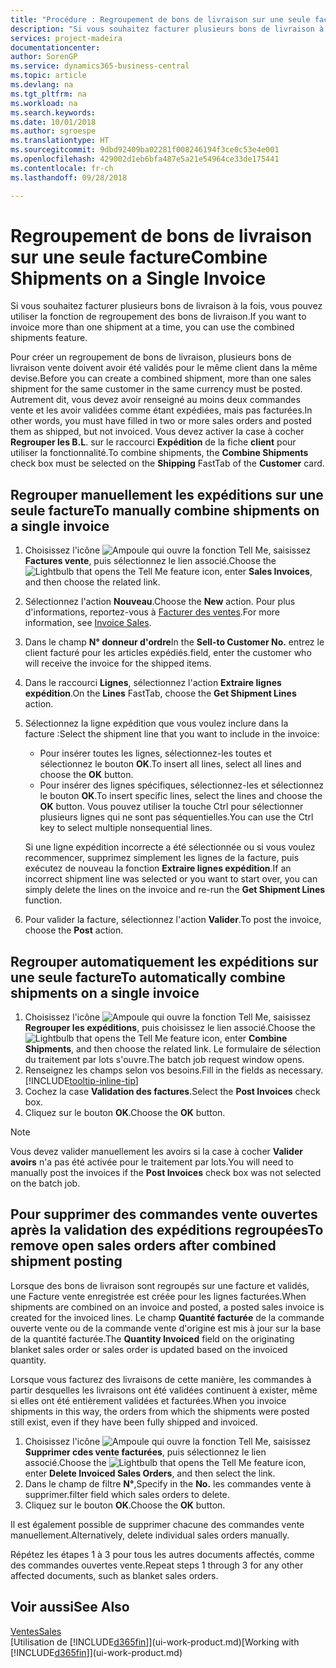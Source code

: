 ```yaml
---
title: "Procédure : Regroupement de bons de livraison sur une seule facture | Microsoft Docs"
description: "Si vous souhaitez facturer plusieurs bons de livraison à la fois, vous pouvez utiliser la fonction de regroupement des bons de livraison."
services: project-madeira
documentationcenter: 
author: SorenGP
ms.service: dynamics365-business-central
ms.topic: article
ms.devlang: na
ms.tgt_pltfrm: na
ms.workload: na
ms.search.keywords: 
ms.date: 10/01/2018
ms.author: sgroespe
ms.translationtype: HT
ms.sourcegitcommit: 9dbd92409ba02281f008246194f3ce0c53e4e001
ms.openlocfilehash: 429002d1eb6bfa487e5a21e54964ce33de175441
ms.contentlocale: fr-ch
ms.lasthandoff: 09/28/2018

---
```

# <a name="combine-shipments-on-a-single-invoice"></a><span data-ttu-id="d0a56-103">Regroupement de bons de livraison sur une seule facture</span><span class="sxs-lookup"><span data-stu-id="d0a56-103">Combine Shipments on a Single Invoice</span></span>
<span data-ttu-id="d0a56-104">Si vous souhaitez facturer plusieurs bons de livraison à la fois, vous pouvez utiliser la fonction de regroupement des bons de livraison.</span><span class="sxs-lookup"><span data-stu-id="d0a56-104">If you want to invoice more than one shipment at a time, you can use the combined shipments feature.</span></span>  

 <span data-ttu-id="d0a56-105">Pour créer un regroupement de bons de livraison, plusieurs bons de livraison vente doivent avoir été validés pour le même client dans la même devise.</span><span class="sxs-lookup"><span data-stu-id="d0a56-105">Before you can create a combined shipment, more than one sales shipment for the same customer in the same currency must be posted.</span></span> <span data-ttu-id="d0a56-106">Autrement dit, vous devez avoir renseigné au moins deux commandes vente et les avoir validées comme étant expédiées, mais pas facturées.</span><span class="sxs-lookup"><span data-stu-id="d0a56-106">In other words, you must have filled in two or more sales orders and posted them as shipped, but not invoiced.</span></span> <span data-ttu-id="d0a56-107">Vous devez activer la case à cocher **Regrouper les B.L**. sur le raccourci **Expédition** de la fiche **client** pour utiliser la fonctionnalité.</span><span class="sxs-lookup"><span data-stu-id="d0a56-107">To combine shipments, the **Combine Shipments** check box must be selected on the **Shipping** FastTab of the **Customer** card.</span></span>  

## <a name="to-manually-combine-shipments-on-a-single-invoice"></a><span data-ttu-id="d0a56-108">Regrouper manuellement les expéditions sur une seule facture</span><span class="sxs-lookup"><span data-stu-id="d0a56-108">To manually combine shipments on a single invoice</span></span>  
1. <span data-ttu-id="d0a56-109">Choisissez l'icône ![Ampoule qui ouvre la fonction Tell Me](media/ui-search/search_small.png "Dites-moi ce que vous voulez faire"), saisissez **Factures vente**, puis sélectionnez le lien associé.</span><span class="sxs-lookup"><span data-stu-id="d0a56-109">Choose the ![Lightbulb that opens the Tell Me feature](media/ui-search/search_small.png "Tell me what you want to do") icon, enter **Sales Invoices**, and then choose the related link.</span></span>  
2. <span data-ttu-id="d0a56-110">Sélectionnez l'action **Nouveau**.</span><span class="sxs-lookup"><span data-stu-id="d0a56-110">Choose the **New** action.</span></span> <span data-ttu-id="d0a56-111">Pour plus d'informations, reportez-vous à [Facturer des ventes](sales-how-invoice-sales.md).</span><span class="sxs-lookup"><span data-stu-id="d0a56-111">For more information, see [Invoice Sales](sales-how-invoice-sales.md).</span></span>
3. <span data-ttu-id="d0a56-112">Dans le champ **N° donneur d'ordre**</span><span class="sxs-lookup"><span data-stu-id="d0a56-112">In the **Sell-to Customer No.**</span></span> <span data-ttu-id="d0a56-113">entrez le client facturé pour les articles expédiés.</span><span class="sxs-lookup"><span data-stu-id="d0a56-113">field, enter the customer who will receive the invoice for the shipped items.</span></span>  
4. <span data-ttu-id="d0a56-114">Dans le raccourci **Lignes**, sélectionnez l'action **Extraire lignes expédition**.</span><span class="sxs-lookup"><span data-stu-id="d0a56-114">On the **Lines** FastTab, choose the **Get Shipment Lines** action.</span></span>  
5. <span data-ttu-id="d0a56-115">Sélectionnez la ligne expédition que vous voulez inclure dans la facture :</span><span class="sxs-lookup"><span data-stu-id="d0a56-115">Select the shipment line that you want to include in the invoice:</span></span>  

    - <span data-ttu-id="d0a56-116">Pour insérer toutes les lignes, sélectionnez-les toutes et sélectionnez le bouton **OK**.</span><span class="sxs-lookup"><span data-stu-id="d0a56-116">To insert all lines, select all lines and choose the **OK** button.</span></span>  
    - <span data-ttu-id="d0a56-117">Pour insérer des lignes spécifiques, sélectionnez-les et sélectionnez le bouton **OK**.</span><span class="sxs-lookup"><span data-stu-id="d0a56-117">To insert specific lines, select the lines and choose the **OK** button.</span></span> <span data-ttu-id="d0a56-118">Vous pouvez utiliser la touche Ctrl pour sélectionner plusieurs lignes qui ne sont pas séquentielles.</span><span class="sxs-lookup"><span data-stu-id="d0a56-118">You can use the Ctrl key to select multiple nonsequential lines.</span></span>  

    <span data-ttu-id="d0a56-119">Si une ligne expédition incorrecte a été sélectionnée ou si vous voulez recommencer, supprimez simplement les lignes de la facture, puis exécutez de nouveau la fonction **Extraire lignes expédition**.</span><span class="sxs-lookup"><span data-stu-id="d0a56-119">If an incorrect shipment line was selected or you want to start over, you can simply delete the lines on the invoice and re-run the **Get Shipment Lines** function.</span></span>  
7. <span data-ttu-id="d0a56-120">Pour valider la facture, sélectionnez l'action **Valider**.</span><span class="sxs-lookup"><span data-stu-id="d0a56-120">To post the invoice, choose the **Post** action.</span></span>  

## <a name="to-automatically-combine-shipments-on-a-single-invoice"></a><span data-ttu-id="d0a56-121">Regrouper automatiquement les expéditions sur une seule facture</span><span class="sxs-lookup"><span data-stu-id="d0a56-121">To automatically combine shipments on a single invoice</span></span>  
1. <span data-ttu-id="d0a56-122">Choisissez l'icône ![Ampoule qui ouvre la fonction Tell Me](media/ui-search/search_small.png "Dites-moi ce que vous voulez faire"), saisissez **Regrouper les expéditions**, puis choisissez le lien associé.</span><span class="sxs-lookup"><span data-stu-id="d0a56-122">Choose the ![Lightbulb that opens the Tell Me feature](media/ui-search/search_small.png "Tell me what you want to do") icon, enter **Combine Shipments**, and then choose the related link.</span></span> <span data-ttu-id="d0a56-123">Le formulaire de sélection du traitement par lots s'ouvre.</span><span class="sxs-lookup"><span data-stu-id="d0a56-123">The batch job request window opens.</span></span>  
2. <span data-ttu-id="d0a56-124">Renseignez les champs selon vos besoins.</span><span class="sxs-lookup"><span data-stu-id="d0a56-124">Fill in the fields as necessary.</span></span> [!INCLUDE[tooltip-inline-tip](includes/tooltip-inline-tip_md.md)]
3. <span data-ttu-id="d0a56-125">Cochez la case **Validation des factures**.</span><span class="sxs-lookup"><span data-stu-id="d0a56-125">Select the **Post Invoices** check box.</span></span>  
4.  <span data-ttu-id="d0a56-126">Cliquez sur le bouton **OK**.</span><span class="sxs-lookup"><span data-stu-id="d0a56-126">Choose the **OK** button.</span></span>  

> [!NOTE]  
>  <span data-ttu-id="d0a56-127">Vous devez valider manuellement les avoirs si la case à cocher **Valider avoirs** n'a pas été activée pour le traitement par lots.</span><span class="sxs-lookup"><span data-stu-id="d0a56-127">You will need to manually post the invoices if the **Post Invoices** check box was not selected on the batch job.</span></span>  

## <a name="to-remove-open-sales-orders-after-combined-shipment-posting"></a><span data-ttu-id="d0a56-128">Pour supprimer des commandes vente ouvertes après la validation des expéditions regroupées</span><span class="sxs-lookup"><span data-stu-id="d0a56-128">To remove open sales orders after combined shipment posting</span></span> 
<span data-ttu-id="d0a56-129">Lorsque des bons de livraison sont regroupés sur une facture et validés, une Facture vente enregistrée est créée pour les lignes facturées.</span><span class="sxs-lookup"><span data-stu-id="d0a56-129">When shipments are combined on an invoice and posted, a posted sales invoice is created for the invoiced lines.</span></span> <span data-ttu-id="d0a56-130">Le champ **Quantité facturée** de la commande ouverte vente ou de la commande vente d'origine est mis à jour sur la base de la quantité facturée.</span><span class="sxs-lookup"><span data-stu-id="d0a56-130">The **Quantity Invoiced** field on the originating blanket sales order or sales order is updated based on the invoiced quantity.</span></span>  

<span data-ttu-id="d0a56-131">Lorsque vous facturez des livraisons de cette manière, les commandes à partir desquelles les livraisons ont été validées continuent à exister, même si elles ont été entièrement validées et facturées.</span><span class="sxs-lookup"><span data-stu-id="d0a56-131">When you invoice shipments in this way, the orders from which the shipments were posted still exist, even if they have been fully shipped and invoiced.</span></span>   

1. <span data-ttu-id="d0a56-132">Choisissez l'icône ![Ampoule qui ouvre la fonction Tell Me](media/ui-search/search_small.png "Dites-moi ce que vous voulez faire"), saisissez **Supprimer cdes vente facturées**, puis sélectionnez le lien associé.</span><span class="sxs-lookup"><span data-stu-id="d0a56-132">Choose the ![Lightbulb that opens the Tell Me feature](media/ui-search/search_small.png "Tell me what you want to do") icon, enter **Delete Invoiced Sales Orders**, and then select the link.</span></span>  
2. <span data-ttu-id="d0a56-133">Dans le champ de filtre **N°**,</span><span class="sxs-lookup"><span data-stu-id="d0a56-133">Specify in the **No.**</span></span> <span data-ttu-id="d0a56-134">les commandes vente à supprimer.</span><span class="sxs-lookup"><span data-stu-id="d0a56-134">filter field which sales orders to delete.</span></span>  
3. <span data-ttu-id="d0a56-135">Cliquez sur le bouton **OK**.</span><span class="sxs-lookup"><span data-stu-id="d0a56-135">Choose the **OK** button.</span></span>  

<span data-ttu-id="d0a56-136">Il est également possible de supprimer chacune des commandes vente manuellement.</span><span class="sxs-lookup"><span data-stu-id="d0a56-136">Alternatively, delete individual sales orders manually.</span></span>  

<span data-ttu-id="d0a56-137">Répétez les étapes 1 à 3 pour tous les autres documents affectés, comme des commandes ouvertes vente.</span><span class="sxs-lookup"><span data-stu-id="d0a56-137">Repeat steps 1 through 3 for any other affected documents, such as blanket sales orders.</span></span>

## <a name="see-also"></a><span data-ttu-id="d0a56-138">Voir aussi</span><span class="sxs-lookup"><span data-stu-id="d0a56-138">See Also</span></span>  
[<span data-ttu-id="d0a56-139">Ventes</span><span class="sxs-lookup"><span data-stu-id="d0a56-139">Sales</span></span>](sales-manage-sales.md)  
<span data-ttu-id="d0a56-140">[Utilisation de [!INCLUDE[d365fin](includes/d365fin_md.md)]](ui-work-product.md)</span><span class="sxs-lookup"><span data-stu-id="d0a56-140">[Working with [!INCLUDE[d365fin](includes/d365fin_md.md)]](ui-work-product.md)</span></span>

